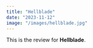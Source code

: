 ```yaml
---
title: "Hellblade"
date: "2023-11-12"
image: "/images/hellblade.jpg"
---
```


This is the review for __Hellblade__.